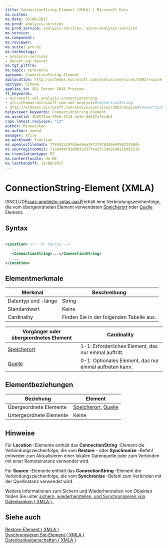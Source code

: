 ```yaml
---
title: ConnectionString-Element (XMLA) | Microsoft Docs
ms.custom: 
ms.date: 03/06/2017
ms.prod: analysis-services
ms.prod_service: analysis-services, azure-analysis-services
ms.service: 
ms.component: 
ms.reviewer: 
ms.suite: pro-bi
ms.technology:
- analysis-services
- docset-sql-devref
ms.tgt_pltfrm: 
ms.topic: reference
apiname: ConnectionString Element
apilocation: http://schemas.microsoft.com/analysisservices/2003/engine
apitype: Schema
applies_to: SQL Server 2016 Preview
f1_keywords:
- microsoft.xml.analysis.connectionstring
- urn:schemas-microsoft-com:xml-analysis#ConnectionString
- http://schemas.microsoft.com/analysisservices/2003/engine#ConnectionString
helpviewer_keywords: ConnectionString element
ms.assetid: 3b0575aa-79ed-4f14-ae7e-dd587af4cdb1
caps.latest.revision: "13"
author: Minewiskan
ms.author: owend
manager: kfile
ms.workload: Inactive
ms.openlocfilehash: 7784d1a1976bee9ea76f3f9f9346e945072398de
ms.sourcegitcommit: f1a6944f95dd015d3774a25c14a919421b09151b
ms.translationtype: MT
ms.contentlocale: de-DE
ms.lasthandoff: 12/08/2017
---
```

# <a name="connectionstring-element-xmla"></a>ConnectionString-Element (XMLA)
[!INCLUDE[ssas-appliesto-sqlas-aas](../../../includes/ssas-appliesto-sqlas-aas.md)]Enthält eine Verbindungszeichenfolge, die vom übergeordneten Element verwendeten [Speicherort](../../../analysis-services/xmla/xml-elements-properties/location-element-xmla.md) oder [Quelle](../../../analysis-services/xmla/xml-elements-properties/source-element-xmla.md) Element.  
  
## <a name="syntax"></a>Syntax  
  
```xml  
  
<Location> <!-- or Source -->  
   ...  
   <ConnectionString>...</ConnectionString>  
   ...  
</Location>  
```  
  
## <a name="element-characteristics"></a>Elementmerkmale  
  
|Merkmal|Beschreibung|  
|--------------------|-----------------|  
|Datentyp und -länge|String|  
|Standardwert|Keine|  
|Cardinality|Finden Sie in der folgenden Tabelle aus.|  
  
|Vorgänger oder übergeordnetes Element|Cardinality|  
|------------------------|-----------------|  
|[Speicherort](../../../analysis-services/xmla/xml-elements-properties/location-element-xmla.md)|1-1: Erforderliches Element, das nur einmal auftritt.|  
|[Quelle](../../../analysis-services/xmla/xml-elements-properties/source-element-xmla.md)|0-1: Optionales Element, das nur einmal auftreten kann.|  
  
## <a name="element-relationships"></a>Elementbeziehungen  
  
|Beziehung|Element|  
|------------------|-------------|  
|Übergeordnete Elemente|[Speicherort](../../../analysis-services/xmla/xml-elements-properties/location-element-xmla.md), [Quelle](../../../analysis-services/xmla/xml-elements-properties/source-element-xmla.md)|  
|Untergeordnete Elemente|Keine|  
  
## <a name="remarks"></a>Hinweise  
 Für **Location** -Elemente enthält das **ConnectionString** -Element die Verbindungszeichenfolge, die vom **Restore** - oder **Synchronize** -Befehl entweder zum Aktualisieren einer lokalen Datenquelle oder zum Verbinden mit einer Remoteinstanz verwendet wird.  
  
 Für **Source** -Elemente enthält das **ConnectionString** -Element die Verbindungszeichenfolge, die vom **Synchronize** -Befehl zum Verbinden mit der Quellinstanz verwendet wird.  
  
 Weitere Informationen zum Sichern und Wiederherstellen von Objekten finden Sie unter [sichern, wiederherstellen, und Synchronisieren von Datenbanken &#40; XMLA &#41; ](../../../analysis-services/multidimensional-models-scripting-language-assl-xmla/backing-up-restoring-and-synchronizing-databases-xmla.md).  
  
## <a name="see-also"></a>Siehe auch  
 [Restore-Element &#40; XMLA &#41;](../../../analysis-services/xmla/xml-elements-commands/restore-element-xmla.md)   
 [Synchronisieren Sie-Element &#40; XMLA &#41;](../../../analysis-services/xmla/xml-elements-commands/synchronize-element-xmla.md)   
 [Datenbankeigenschaften &#40; XMLA &#41;](../../../analysis-services/xmla/xml-elements-properties/xml-elements-properties.md)  
  
  
